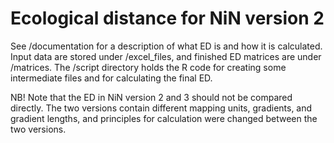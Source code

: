 # Ecological distance for NiN version 2

See /documentation for a description of what ED is and how it is calculated. Input data are stored under /excel_files, and finished ED matrices are under /matrices. The /script directory holds the R code for creating some intermediate files and for calculating the final ED.

NB! Note that the ED in NiN version 2 and 3 should not be compared directly. The two versions contain different mapping units, gradients, and gradient lengths, and principles for calculation were changed between the two versions. 